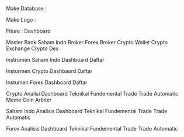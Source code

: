 Make Database :

Make Logo : 

Fiture : 
Dashboard

Master
 Bank
 Saham Indo Broker
 Forex Broker
 Crypto Wallet
 Crypto Exchange
 Crypto Dex
 
Instrumen Saham Indo
 Dashboard
 Daftar

Insturmen Crypto
 Dashbaord
 Daftar 

Instumen Forex
 Dashboard
 Daftar

Crypto Analisi 
 Dashboard
 Teknikal 
 Fundemental
 Trade
 Trade Automatic
 Meme Coin
 Arbiter

Saham Indo Analisis
 Dashboard
 Teknikal
 Fundemental
 Trade
 Trade Automatic

Forex Analisis
 Dashboard
 Teknikal 
 Fundemental
 Trade
 Trade Automatic